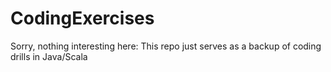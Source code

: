 # CodingExercises
Sorry, nothing interesting here: This repo just serves as a backup of coding drills in Java/Scala
